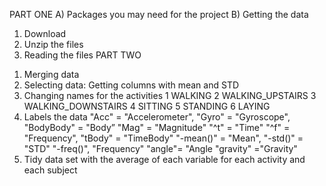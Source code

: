 
PART ONE
A)	Packages you may need for the project
B)	Getting the data
1.	Download
2.	Unzip the files
3.	Reading the files
PART TWO
1)	Merging data
2)	Selecting data: Getting columns with mean and STD
3)	Changing names for the activities
 1            WALKING
 2   WALKING_UPSTAIRS
 3 WALKING_DOWNSTAIRS
 4            SITTING
 5           STANDING
 6             LAYING
4)	Labels the data
 "Acc" = "Accelerometer", 
 "Gyro" = "Gyroscope",
"BodyBody" = "Body”
 "Mag" = "Magnitude"
"^t" = "Time"
"^f" = "Frequency",
"tBody" = "TimeBody"
 "-mean()" = "Mean", 
"-std()" = "STD"
"-freq()", "Frequency"
 "angle"= "Angle
"gravity" ="Gravity"
5)	Tidy data set with the average of each variable for each activity and each subject
